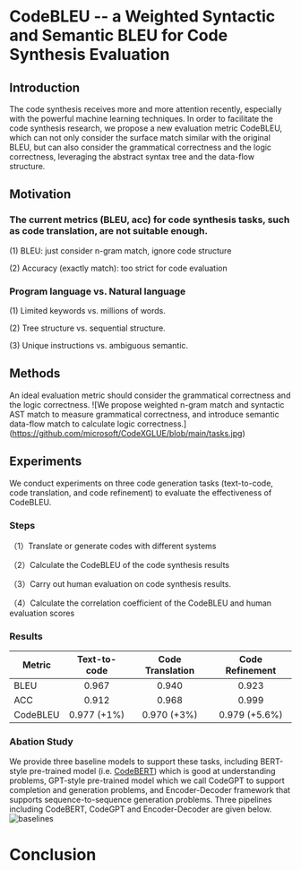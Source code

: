 
# CodeBLEU -- a Weighted Syntactic and Semantic BLEU for Code Synthesis Evaluation

## Introduction

The code synthesis receives more and more attention recently, especially with the powerful machine learning techniques. 
In order to facilitate the code synthesis research, we propose a new evaluation metric CodeBLEU, which can not only consider the surface match similar with the original
BLEU, but can also consider the grammatical correctness and the logic correctness, leveraging the abstract syntax tree and the data-flow structure.


## Motivation

### The current metrics (BLEU, acc) for code synthesis tasks, such as code translation, are not suitable enough.

(1) BLEU: just consider n-gram match, ignore code structure

(2) Accuracy (exactly match): too strict for code evaluation

### Program language vs. Natural language

(1) Limited keywords vs. millions of words.

(2) Tree structure vs. sequential structure.

(3) Unique instructions vs. ambiguous semantic.

## Methods

An ideal evaluation metric should consider the grammatical correctness and the logic correctness.
![We propose weighted n-gram match and syntactic AST match to measure grammatical correctness, and introduce semantic data-flow match to calculate logic correctness.]
(https://github.com/microsoft/CodeXGLUE/blob/main/tasks.jpg)

## Experiments

We conduct experiments on three code generation tasks (text-to-code, code translation, and code refinement) to evaluate the effectiveness of CodeBLEU.

### Steps

（1）Translate or generate codes with different systems

（2）Calculate the CodeBLEU of the code synthesis results

（3）Carry out human evaluation on code synthesis results.

（4）Calculate the correlation coefficient of the CodeBLEU and human evaluation scores

### Results


| Metric     | Text-to-code | Code Translation | Code Refinement |   
| ----------- |   :-------: |  :--------: |  :--------: | 
| BLEU       |    0.967    |    0.940    |  0.923 |
| ACC        |    0.912    |   0.968     |   0.999 |
| CodeBLEU   |  0.977 (+1%) | 0.970 (+3%) | 0.979 (+5.6%) |


### Abation Study



We provide three baseline models to support these tasks, including BERT-style pre-trained model (i.e. [CodeBERT](https://github.com/microsoft/CodeBERT)) which is good at understanding problems, GPT-style pre-trained model which we call CodeGPT to support completion and generation problems, and Encoder-Decoder framework that supports sequence-to-sequence generation problems. 
Three pipelines including CodeBERT, CodeGPT and Encoder-Decoder are given below.
![baselines](https://github.com/microsoft/CodeXGLUE/blob/main/baselines.jpg)


# Conclusion




